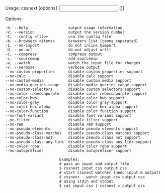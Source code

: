 
  Usage: cssnext [options] [<input> [<output>]]

  Options:

    -h, --help                  output usage information
    -V, --version               output the version number
    -C, --config <file>         use the config file
    -b, --browsers <items>      browsers list (comma separated)
    -I, --no-import             do not inline @import
    -U, --no-url                do not adjust url()
    -c, --compress              compress output
    -s, --sourcemap             add sourcemap
    -w, --watch                 watch the input file for changes
    -v, --verbose               verbose output
    --no-custom-properties      disable custom properties support
    --no-calc                   disable calc support
    --no-custom-media           disable custom media support
    --no-media-queries-range    disable media queries range support
    --no-custom-selectors       disable custom selectors support
    --no-color-rebeccapurple    disable color rebeccapurple support
    --no-color-hwb              disable color hwb support
    --no-color-gray             disable color gray support
    --no-color-hex-alpha        disable color hex alpha support
    --no-color-function         disable color function support
    --no-font-variant           disable font variant support
    --no-filter                 disable filter support
    --no-rem                    disable rem support
    --no-pseudo-elements        disable pseudo elements support
    --no-pseudo-class-matches   disable pseudo class matches support
    --no-pseudo-class-not       disable pseudo class not support
    --no-pseudo-class-any-link  disable pseudo class any link support
    --no-color-rgba             disable color rgba support
    --no-autoprefixer           disable autoprefixer support

                            Examples:
                            # pass an input and output file
                            $ cssnext input.css output.css
                            # start cssnext watcher (need input & output)
                            $ cssnext --watch input.css output.css
                            # using stdin and stdout
                            $ cat input.css | cssnext > output.css
